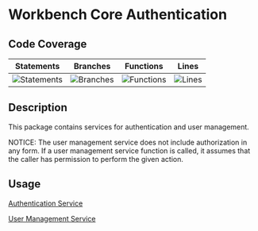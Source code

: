 # Workbench Core Authentication

## Code Coverage
| Statements                  | Branches                | Functions                 | Lines             |
| --------------------------- | ----------------------- | ------------------------- | ----------------- |
| ![Statements](https://img.shields.io/badge/statements-100%25-brightgreen.svg?style=flat) | ![Branches](https://img.shields.io/badge/branches-100%25-brightgreen.svg?style=flat) | ![Functions](https://img.shields.io/badge/functions-100%25-brightgreen.svg?style=flat) | ![Lines](https://img.shields.io/badge/lines-100%25-brightgreen.svg?style=flat) |

## Description
This package contains services for authentication and user management.

NOTICE: The user management service does not include authorization in any form. If a user management service function is called, it assumes that the caller has permission to perform the given action.

## Usage
[Authentication Service](./docs/authenticationService.md)

[User Management Service](./docs/userManagementService.md)
